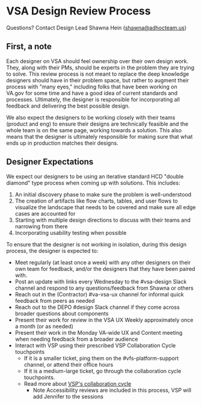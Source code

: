 # VSA Design Review Process
Questions? Contact Design Lead Shawna Hein (shawna@adhocteam.us)

## First, a note
Each designer on VSA should feel ownership over their own design work. They, along with their PMs, should be experts in the problem they are trying to solve.  This review process is not meant to replace the deep knowledge designers should have in their problem space, but rather to augment their process with "many eyes," including folks that have been working on VA.gov for some time and have a good idea of current standards and processes.  Ultimately, the designer is responsible for incorporating all feedback and delivering the best possible design.

We also expect the designers to be working closely with their teams (product and eng) to ensure their designs are technically feasible and the whole team is on the same page, working towards a solution.  This also means that the designer is ultimately responsible for making sure that what ends up in production matches their designs.


## Designer Expectations
We expect our designers to be using an iterative standard HCD "double diamond" type process when coming up with solutions.  This includes:
1. An initial discovery phase to make sure the problem is well-understood
2. The creation of artifacts like flow charts, tables, and user flows to visualize the landscape that needs to be covered and make sure all edge cases are accounted for
3. Starting with multiple design directions to discuss with their teams and narrowing from there
4. Incorporating usability testing when possible

To ensure that the designer is not working in isolation, during this design process, the designer is expected to:
* Meet regularly (at least once a week) with any other designers on their own team for feedback, and/or the designers that they have been paired with.
* Post an update with links every Wednesday to the #vsa-design Slack channel and respond to any questions/feedback from Shawna or others
* Reach out in the (Contractor) #va-vsa-ux channel for informal quick feedback from peers as needed
* Reach out to the DEPO #design Slack channel if they come across broader questions about components
* Present their work for review in the VSA UX Weekly approximately once a month (or as needed)
* Present their work in the Monday VA-wide UX and Content meeting when needing feedback from a broader audience
* Interact with VSP using their prescribed VSP Collaboration Cycle touchpoints
   * If it is a smaller ticket, ping them on the #vfs-platform-support channel, or attend their office hours
   * If it is a medium-large ticket, go through the collaboration cycle touchpoints.
   * Read more about [VSP's collaboration cycle](https://github.com/department-of-veterans-affairs/va.gov-team/tree/master/platform/working-with-vsp/vsp-collaboration-cycle) 
      * Note Accessibility reviews are included in this process, VSP will add Jennifer to the sessions

